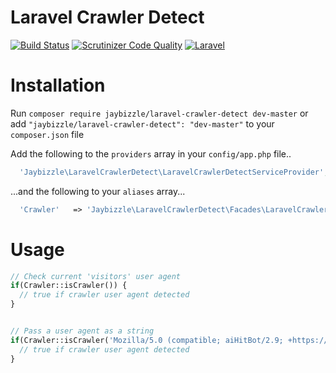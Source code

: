 Laravel Crawler Detect
=======
[![Build Status](https://img.shields.io/travis/JayBizzle/Laravel-Crawler-Detect.svg?style=flat-square)](https://travis-ci.org/JayBizzle/Laravel-Crawler-Detect)
[![Scrutinizer Code Quality](https://img.shields.io/scrutinizer/g/JayBizzle/Laravel-Crawler-Detect.svg?style=flat-square)](https://scrutinizer-ci.com/g/JayBizzle/Laravel-Crawler-Detect/?branch=master) [![Laravel](https://img.shields.io/badge/laravel-5.0.*-ff69b4.svg?style=flat-square)](https://laravel.com)

Installation
============

Run `composer require jaybizzle/laravel-crawler-detect dev-master` or add `"jaybizzle/laravel-crawler-detect": "dev-master"` to your `composer.json` file

Add the following to the `providers` array in your `config/app.php` file..

```PHP
  'Jaybizzle\LaravelCrawlerDetect\LaravelCrawlerDetectServiceProvider',
```

...and the following to your `aliases` array...

```PHP
  'Crawler'   => 'Jaybizzle\LaravelCrawlerDetect\Facades\LaravelCrawlerDetect',
```

Usage
==================
```PHP
// Check current 'visitors' user agent
if(Crawler::isCrawler()) {
  // true if crawler user agent detected
}


// Pass a user agent as a string
if(Crawler::isCrawler('Mozilla/5.0 (compatible; aiHitBot/2.9; +https://www.aihitdata.com/about)')) {
  // true if crawler user agent detected
}
